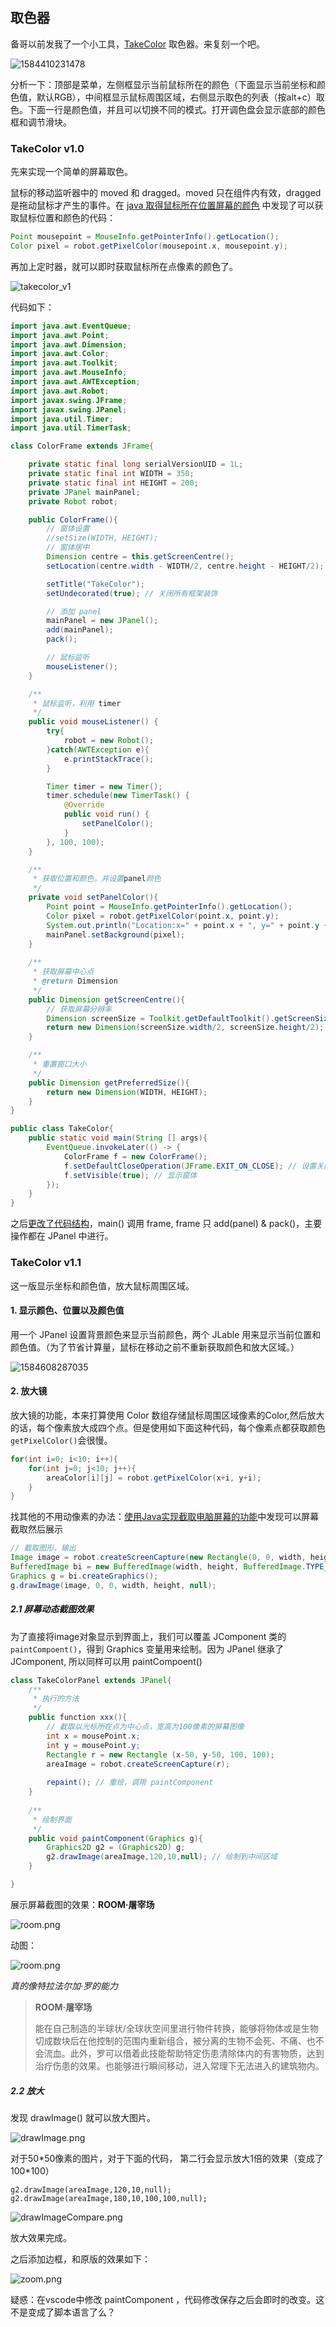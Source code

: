 ## 取色器

备哥以前发我了一个小工具，[TakeColor](https://www.onlinedown.net/soft/39923.htm) 取色器。来复刻一个吧。

  ![1584410231478](http://image.acfuu.com/mdImages/202003/1584410231478.png)

分析一下：顶部是菜单，左侧框显示当前鼠标所在的颜色（下面显示当前坐标和颜色值，默认RGB），中间框显示鼠标周围区域，右侧显示取色的列表（按alt+c）取色。下面一行是颜色值，并且可以切换不同的模式。打开调色盘会显示底部的颜色框和调节滑块。

### TakeColor v1.0 

先来实现一个简单的屏幕取色。

鼠标的移动监听器中的 moved 和 dragged。moved 只在组件内有效，dragged 是拖动鼠标才产生的事件。在 [java 取得鼠标所在位置屏幕的颜色](https://www.cnblogs.com/liubin0509/archive/2012/11/21/2781063.html) 中发现了可以获取鼠标位置和颜色的代码：

```java
Point mousepoint = MouseInfo.getPointerInfo().getLocation();
Color pixel = robot.getPixelColor(mousepoint.x, mousepoint.y);
```

再加上定时器，就可以即时获取鼠标所在点像素的颜色了。

![takecolor_v1](http://image.acfuu.com/mdImages/202003/takecolor_v1.gif)

代码如下：

```java
import java.awt.EventQueue;
import java.awt.Point;
import java.awt.Dimension;
import java.awt.Color;
import java.awt.Toolkit;
import java.awt.MouseInfo;
import java.awt.AWTException;
import java.awt.Robot;
import javax.swing.JFrame;
import javax.swing.JPanel;
import java.util.Timer;
import java.util.TimerTask;

class ColorFrame extends JFrame{

    private static final long serialVersionUID = 1L;
    private static final int WIDTH = 350;
    private static final int HEIGHT = 200;
    private JPanel mainPanel;
    private Robot robot;

    public ColorFrame(){
        // 窗体设置
        //setSize(WIDTH, HEIGHT);
        // 窗体居中
        Dimension centre = this.getScreenCentre();
        setLocation(centre.width - WIDTH/2, centre.height - HEIGHT/2);

        setTitle("TakeColor");
        setUndecorated(true); // 关闭所有框架装饰

        // 添加 panel
        mainPanel = new JPanel();
        add(mainPanel);
        pack();

        // 鼠标监听
        mouseListener();
    }

    /**
     * 鼠标监听，利用 timer
     */
    public void mouseListener() {
        try{
            robot = new Robot();
        }catch(AWTException e){
            e.printStackTrace();
        }

        Timer timer = new Timer();
        timer.schedule(new TimerTask() {
            @Override
            public void run() {
                setPanelColor();
            }
        }, 100, 100);
    }

    /**
     * 获取位置和颜色，并设置panel颜色
     */
    private void setPanelColor(){
        Point point = MouseInfo.getPointerInfo().getLocation();
        Color pixel = robot.getPixelColor(point.x, point.y);
        System.out.println("Location:x=" + point.x + ", y=" + point.y + "\t" + pixel);
        mainPanel.setBackground(pixel);
    }
    
    /**
     * 获取屏幕中心点
     * @return Dimension
     */
    public Dimension getScreenCentre(){
        // 获取屏幕分辨率
        Dimension screenSize = Toolkit.getDefaultToolkit().getScreenSize();
        return new Dimension(screenSize.width/2, screenSize.height/2);
    }

    /**
     * 重置窗口大小
     */
    public Dimension getPreferredSize(){
        return new Dimension(WIDTH, HEIGHT);
    }
}

public class TakeColor{
    public static void main(String [] args){
        EventQueue.invokeLater(() -> {
            ColorFrame f = new ColorFrame();
            f.setDefaultCloseOperation(JFrame.EXIT_ON_CLOSE); // 设置关闭事件
            f.setVisible(true); // 显示窗体
        });
    }
}
```

之后[更改了代码结构](https://github.com/onionc/Arava/blob/4927722d6ed7eba2a78cd3ad24980bf6b9e63177/TakeColor/TakeColor.java)，main() 调用 frame, frame 只 add(panel) & pack()，主要操作都在 JPanel 中进行。

### TakeColor v1.1

这一版显示坐标和颜色值，放大鼠标周围区域。

#### 1. 显示颜色、位置以及颜色值

用一个 JPanel 设置背景颜色来显示当前颜色，两个 JLable 用来显示当前位置和颜色值。（为了节省计算量，鼠标在移动之前不重新获取颜色和放大区域。）

 ![1584608287035](http://image.acfuu.com/mdImages/202003/1584608287035.png)

#### 2. 放大镜

放大镜的功能，本来打算使用 Color 数组存储鼠标周围区域像素的Color,然后放大的话，每个像素放大成四个点。但是使用如下面这种代码，每个像素点都获取颜色`getPixelColor()`会很慢。

```java
for(int i=0; i<10; i++){
    for(int j=0; j<10; j++){
        areaColor[i][j] = robot.getPixelColor(x+i, y+i);
    }
}
```

找其他的不用动像素的办法：[使用Java实现截取电脑屏幕的功能](https://blog.csdn.net/Aiwen8/article/details/52373515)中发现可以屏幕截取然后展示

```java
// 截取图形，输出
Image image = robot.createScreenCapture(new Rectangle(0, 0, width, height));
BufferedImage bi = new BufferedImage(width, height, BufferedImage.TYPE_INT_RGB);
Graphics g = bi.createGraphics();
g.drawImage(image, 0, 0, width, height, null);
```

##### 2.1 屏幕动态截图效果

为了直接将image对象显示到界面上，我们可以覆盖 JComponent 类的 `paintCompoent()`，得到 Graphics 变量用来绘制。因为 JPanel 继承了 JComponent, 所以同样可以用 paintCompoent()

```java
class TakeColorPanel extends JPanel{
	/**
	 * 执行的方法
	 */
	public function xxx(){
    	// 截取以光标所在点为中心点，宽高为100像素的屏幕图像
    	int x = mousePoint.x;
        int y = mousePoint.y;
        Rectangle r = new Rectangle (x-50, y-50, 100, 100);
        areaImage = robot.createScreenCapture(r);
        
        repaint(); // 重绘，调用 paintComponent
    }
	
	/**
     * 绘制界面
     */
    public void paintComponent(Graphics g){
        Graphics2D g2 = (Graphics2D) g;
        g2.drawImage(areaImage,120,10,null); // 绘制到中间区域
    }

}
```

展示屏幕截图的效果：**ROOM·屠宰场**

  ![room.png](http://image.acfuu.com/mdImages/202003/room.png)

 动图：

  ![room.png](http://image.acfuu.com/mdImages/202003/room.gif)

*真的像特拉法尔加·罗的能力*

> **ROOM·屠宰场**
>
> 能在自己制造的半球状/全球状空间里进行物件转换，能够将物体或是生物切成数块后在他控制的范围内重新组合，被分离的生物不会死、不痛、也不会流血。此外，罗可以借着此技能帮助特定伤患清除体内的有害物质，达到治疗伤患的效果。也能够进行瞬间移动，进入常理下无法进入的建筑物内。

##### 2.2 放大

发现 drawImage() 就可以放大图片。

 ![drawImage.png](http://image.acfuu.com/mdImages/202003/drawImage.png)





对于50\*50像素的图片，对于下面的代码， 第二行会显示放大1倍的效果（变成了100\*100）

```
g2.drawImage(areaImage,120,10,null);
g2.drawImage(areaImage,180,10,100,100,null);
```

 ![drawImageCompare.png](http://image.acfuu.com/mdImages/202003/drawImageCompare.png)

放大效果完成。

之后添加边框，和原版的效果如下：

 ![zoom.png](http://image.acfuu.com/mdImages/202003/zoom.png)



疑惑：在vscode中修改 paintComponent ，代码修改保存之后会即时的改变。这不是变成了脚本语言了么？






